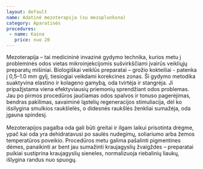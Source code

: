```yaml
---
layout: default
name: Adatinė mezoterapija (su mezoplunksna) 
category: Aparatinės
procedures:
 - name: Kaina
   price: nuo 20
---
```


<div class="text-box">Mezoterapija – tai medicininė invazinė gydymo technika, kurios metu į probleminės odos vietas mikroinjekcijomis sušvirkščiami įvairūs veikliųjų preparatų mišiniai. Biologiškai veiklūs preparatai – grožio kokteiliai - patenka į 0,5–1.0 mm gylį, tiesiogiai veikdami korekcines zonas. Ši gydymo metodika suaktyvina elastino ir kolageno gamybą, oda tvirtėja ir stangrėja. Ji pripažįstama viena efektyviausių priemonių sprendžiant odos problemas. Jau po pirmos procedūros jaučiamas odos spalvos ir tonuso pagerėjimas, bendras pakilimas, savaiminė ląstelių regeneracijos stimuliacija, dėl ko išsilygina smulkios raukšlelės, o didesnės raukšlės ženkliai sumažėja, oda įgauna spindesį.
 <br>
 <br>Mezoterapijos pagalba oda gali būti greitai ir ilgam laikui prisotinta drėgme, ypač kai oda yra dehidratavusi po saulės nudegimų, soliariumo arba žemos temperatūros poveikio. Procedūros metu galima pašalinti pigmentines dėmes, panaikinti ar bent jau sumažinti kraujagyslių žvaigždes – preparatai puikiai sustiprina kraujagyslių sieneles,  normalizuoja riebalinių liaukų, išlygina randus nuo spuogų.</div>